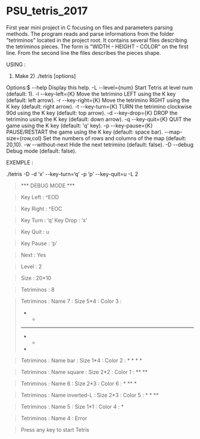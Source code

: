 # PSU_tetris_2017
First year mini project in C focusing on files and parameters parsing methods. The program reads and parse informations from the folder "tetriminos" located in the project root. It contains several files describing the tetriminos pieces. The form is "WIDTH - HEIGHT - COLOR" on the first line. From the second line the files describes the pieces shape.

USING :

1) Make 2) ./tetris [options]

Options:$
--help                  Display this help.
-L --level={num}        Start Tetris at level num (default: 1).
-l --key-left={K}       Move the tetrimino LEFT using the K key (default: left arrow).
-r --key-right={K}      Move the tetrimino RIGHT using the K key (default: right arrow).
-t --key-turn={K}       TURN the tetrimino clockwise 90d using the K key (default: top
arrow).
 -d --key-drop={K}      DROP the tetrimino using the K key (default: down arrow).
 -q --key-quit={K}      QUIT the game using the K key (default: 'q' key).
 -p --key-pause={K}     PAUSE/RESTART the game using the K key (default: space bar).
 --map-size={row,col}   Set the numbers of rows and columns of the map (default: 20,10).
 -w --without-next      Hide the next tetrimino (default: false).
 -D --debug             Debug mode (default: false).
 
EXEMPLE :

./tetris -D -d ‘x’ --key-turn=‘q’ -p ‘p’ --key-quit=u -L 2

> *** DEBUG MODE ***

> Key Left :  ^EOD

> Key Right :  ^EOC

> Key Turn :  ‘q’
> Key Drop :  ‘x’

> Key Quit :  u

> Key Pause :  ‘p’

> Next :  Yes

> Level :  2

> Size :  20*10

> Tetriminos :  8

> Tetriminos :  Name 7 :  Size 5*4 :  Color 3 :
>  * *
> * * *
>  * *
>   *

> Tetriminos :  Name bar :  Size 1*4 :  Color 2 :
> *
> *
> *
> *

> Tetriminos :  Name square :  Size 2*2 :  Color 1 :
> **
> **

> Tetriminos :  Name 6 :  Size 2*3 :  Color 6 :
> *
> **
> *

> Tetriminos :  Name inverted-L :  Size 2*3 :  Color 5 :
> *
> *
> **

> Tetriminos :  Name 5 :  Size 1*1 :  Color 4 :
> *

> Tetriminos :  Name 4 :  Error

> Press any key to start Tetris
